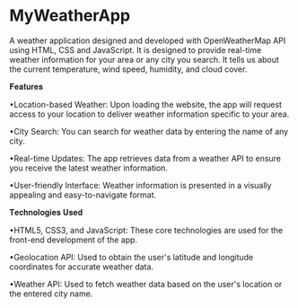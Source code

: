 # MyWeatherApp
A weather application designed and developed with  OpenWeatherMap API using HTML, CSS and JavaScript. It is designed to provide real-time weather information for your area or any city you search. It tells us about the current temperature, wind speed, humidity, and cloud cover.

𝐅𝐞𝐚𝐭𝐮𝐫𝐞𝐬

  •Location-based Weather:
Upon loading the website, the app will request access to your location to deliver weather information specific to your area.

  •City Search:
You can search for weather data by entering the name of any city.

  •Real-time Updates:
The app retrieves data from a weather API to ensure you receive the latest weather information.

  •User-friendly Interface:
Weather information is presented in a visually appealing and easy-to-navigate format.

𝐓𝐞𝐜𝐡𝐧𝐨𝐥𝐨𝐠𝐢𝐞𝐬 𝐔𝐬𝐞𝐝

  •HTML5, CSS3, and JavaScript:
These core technologies are used for the front-end development of the app.

  •Geolocation API:
Used to obtain the user's latitude and longitude coordinates for accurate weather data.

  •Weather API:
Used to fetch weather data based on the user's location or the entered city name.
